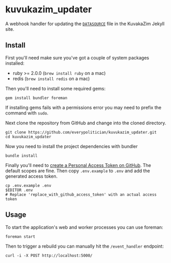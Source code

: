 # kuvukazim_updater

A webhook handler for updating the [`DATASOURCE`](https://github.com/mysociety/kuvakazim/blob/master/DATASOURCE) file in the KuvakaZim Jekyll site.

## Install

First you'll need make sure you've got a couple of system packages installed:

- ruby >= 2.0.0 (`brew install ruby` on a mac)
- redis (`brew install redis` on a mac)

Then you'll need to install some required gems:

    gem install bundler foreman

If installing gems fails with a permissions error you may need to prefix the command with `sudo`.

Next clone the repository from GitHub and change into the cloned directory.

    git clone https://github.com/everypolitician/kuvukazim_updater.git
    cd kuvukazim_updater

Now you need to install the project dependencies with bundler

    bundle install

Finally you'll need to [create a Personal Access Token on GitHub](http://github.com/settings/tokens). The default scopes are fine. Then copy `.env.example` to `.env` and add the generated access token.

    cp .env.example .env
    $EDITOR .env
    # Replace 'replace_with_github_access_token' with an actual access token

## Usage

To start the application's web and worker processes you can use foreman:

    foreman start

Then to trigger a rebuild you can manually hit the `/event_handler` endpoint:

    curl -i -X POST http://localhost:5000/
